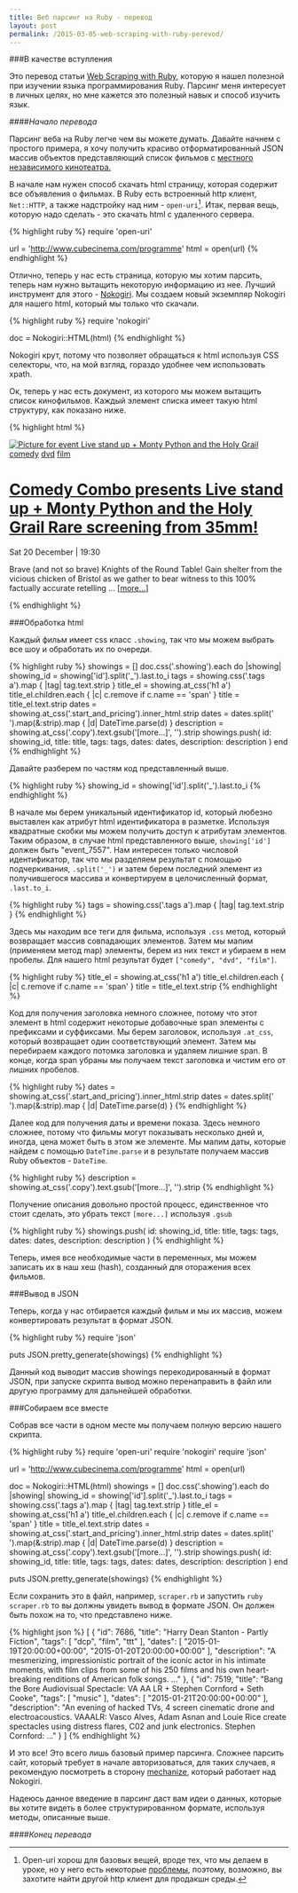 ```yaml
---
title: Веб парсинг на Ruby - перевод
layout: post
permalink: /2015-03-05-web-scraping-with-ruby-perevod/
---
```


###В качестве вступления

Это перевод статьи <a href="https://www.chrismytton.uk/2015/01/19/web-scraping-with-ruby/" target="_blank">Web Scraping with Ruby</a>, которую я нашел полезной при изучении языка программирования Ruby. Парсинг меня интересует в личных целях, но мне кажется это полезный навык и способ изучить язык.   

####*Начало перевода*

Парсинг веба на Ruby легче чем вы можете думать. Давайте начнем с простого примера, я хочу получить красиво отформатированный JSON массив объектов представляющий список фильмов с <a href="http://www.cubecinema.com/programme" target="_blank">местного независимого кинотеатра.</a>

В начале нам нужен способ скачать html страницу, которая содержит все объявления о фильмах. В Ruby есть встроенный http клиент, ```Net::HTTP```, а также надстройку над ним - ```open-uri```[^1]. Итак, первая вещь, которую надо сделать - это скачать html с удаленного сервера. 

{% highlight ruby %}
require 'open-uri'

url = 'http://www.cubecinema.com/programme'
html = open(url)
{% endhighlight %}

Отлично, теперь у нас есть страница, которую мы хотим парсить, теперь нам нужно вытащить некоторую информацию из нее. Лучший инструмент для этого - <a href="http://www.nokogiri.org/" target="_blank">Nokogiri</a>. Мы создаем новый экземпляр Nokogiri для нашего html, который мы только что скачали. 

{% highlight ruby %}
require 'nokogiri'

doc = Nokogiri::HTML(html)
{% endhighlight %}

Nokogiri крут, потому что позволяет обращаться к html используя CSS селекторы, что, на мой взгляд, гораздо удобнее чем использовать xpath.

Ок, теперь у нас есть документ, из которого мы можем вытащить список кинофильмов. Каждый элемент списка имеет такую html структуру, как показано ниже.

{% highlight html %}
<div class="showing" id="event_7557">
  <a href="/programme/event/live-stand-up-monty-python-and-the-holy-grail,7557/">
    <img src="/media/diary/thumbnails/montypython2_1.png.500x300_q85_background-%23FFFFFF_crop-smart.jpg" alt="Picture for event Live stand up + Monty Python and the Holy Grail">
  </a>
  <span class="tags"><a href="/programme/view/comedy/" class="tag_comedy">comedy</a> <a href="/programme/view/dvd/" class="tag_dvd">dvd</a> <a href="/programme/view/film/" class="tag_film">film</a> </span>
  <h1>
    <a href="/programme/event/live-stand-up-monty-python-and-the-holy-grail,7557/">
      <span class="pre_title">Comedy Combo presents</span>
      Live stand up + Monty Python and the Holy Grail
      <span class="post_title">Rare screening from 35mm!</span>
    </a>
  </h1>
  <div class="event_details">
    <p class="start_and_pricing">
      Sat 20 December | 19:30
      <br>
    </p>
    <p class="copy">Brave (and not so brave) Knights of the Round Table! Gain shelter from the vicious chicken of Bristol as we gather to bear witness to this 100% factually accurate retelling ... [<a class="more" href="/programme/event/live-stand-up-monty-python-and-the-holy-grail,7557/">more...</a>]</p>
  </div>
</div>
{% endhighlight %} 

###Обработка html

Каждый фильм имеет css класс ```.showing```, так что мы можем выбрать все шоу и обработать их по очереди. 

{% highlight ruby %}
showings = []
doc.css('.showing').each do |showing|
  showing_id = showing['id'].split('_').last.to_i
  tags = showing.css('.tags a').map { |tag| tag.text.strip }
  title_el = showing.at_css('h1 a')
  title_el.children.each { |c| c.remove if c.name == 'span' }
  title = title_el.text.strip
  dates = showing.at_css('.start_and_pricing').inner_html.strip
  dates = dates.split('<br>').map(&:strip).map { |d| DateTime.parse(d) }
  description = showing.at_css('.copy').text.gsub('[more...]', '').strip
  showings.push(
    id: showing_id,
    title: title,
    tags: tags,
    dates: dates,
    description: description
  )
end
{% endhighlight %}

Давайте разберем по частям код представленный выше.

{% highlight ruby %}
showing_id = showing['id'].split('_').last.to_i
{% endhighlight %}

В начале мы берем уникальный идентификатор id, который любезно выставлен как атрибут html идентификатора в разметке. Используя квадратные скобки мы можем получить доступ к атрибутам элементов. Таким образом, в случае html представленного выше, ```showing['id']``` должен быть "event_7557". Нам интересен только числовой идентификатор, так что мы разделяем результат с помощью подчеркивания, ```.split('_')``` и затем берем последний элемент из получившегося массива и конвертируем в целочисленный формат, ```.last.to_i```.

{% highlight ruby %}
tags = showing.css('.tags a').map { |tag| tag.text.strip }
{% endhighlight %}

Здесь мы находим все теги для фильма, используя ```.css``` метод, который возвращает массив совпадающих элементов. Затем мы мапим (применяем метод map) элементы, берем из них текст и убираем в нем пробелы. Для нашего html результат будет ```["comedy", "dvd", "film"]```.

{% highlight ruby %}
title_el = showing.at_css('h1 a')
title_el.children.each { |c| c.remove if c.name == 'span' }
title = title_el.text.strip
{% endhighlight %}

Код для получения заголовка немного сложнее, потому что этот элемент в html содержит некоторые добавочные span элементы с префиксами и суффиксами. Мы берем заголовок, используя ```.at_css```, который возвращает один соответствующий элемент. Затем мы перебираем каждого потомка заголовка и удаляем лишние span. В конце, когда span убраны мы получаем текст заголовка и чистим его от лишних пробелов. 

{% highlight ruby %}
dates = showing.at_css('.start_and_pricing').inner_html.strip
dates = dates.split('<br>').map(&:strip).map { |d| DateTime.parse(d) }
{% endhighlight %}

Далее код для получения даты и времени показа. Здесь немного сложнее, потому что фильмы могут показывать несколько дней и, иногда, цена может быть в этом же элементе. Мы мапим даты, которые найдем с помощью  ```DateTime.parse``` и в результате получаем массив Ruby объектов - ```DateTime```. 

{% highlight ruby %}
description = showing.at_css('.copy').text.gsub('[more...]', '').strip
{% endhighlight %}

Получение описания довольно простой процесс, единственное что стоит сделать, это убрать текст ```[more...]``` используя ```.gsub```

{% highlight ruby %}
showings.push(
    id: showing_id,
    title: title,
    tags: tags,
    dates: dates,
    description: description
  )
{% endhighlight %}

Теперь, имея все необходимые части в переменных, мы можем записать их в наш хеш (hash), созданный для оторажения всех фильмов. 

###Вывод в JSON

Теперь, когда у нас отбирается каждый фильм и мы их массив, можем конвертировать результат в формат JSON. 

{% highlight ruby %}
require 'json'

puts JSON.pretty_generate(showings)
{% endhighlight %}

Данный код выводит массив showings перекодированный в формат JSON, при запуске скрипта вывод можно перенаправить в файл или другую программу для дальнейшей обработки. 

###Собираем все вместе

Собрав все части в одном месте мы получаем полную версию нашего скрипта. 

{% highlight ruby %}
require 'open-uri'
require 'nokogiri'
require 'json'

url = 'http://www.cubecinema.com/programme'
html = open(url)

doc = Nokogiri::HTML(html)
showings = []
doc.css('.showing').each do |showing|
  showing_id = showing['id'].split('_').last.to_i
  tags = showing.css('.tags a').map { |tag| tag.text.strip }
  title_el = showing.at_css('h1 a')
  title_el.children.each { |c| c.remove if c.name == 'span' }
  title = title_el.text.strip
  dates = showing.at_css('.start_and_pricing').inner_html.strip
  dates = dates.split('<br>').map(&:strip).map { |d| DateTime.parse(d) }
  description = showing.at_css('.copy').text.gsub('[more...]', '').strip
  showings.push(
    id: showing_id,
    title: title,
    tags: tags,
    dates: dates,
    description: description
  )
end

puts JSON.pretty_generate(showings)
{% endhighlight %}

Если сохранить это в файл, например, ```scraper.rb``` и запустить ```ruby scraper.rb``` то вы должны увидеть вывод в формате JSON. Он должен быть похож на то, что представлено ниже.

{% highlight json %}
[
  {
    "id": 7686,
    "title": "Harry Dean Stanton - Partly Fiction",
    "tags": [
      "dcp",
      "film",
      "ttt"
    ],
    "dates": [
      "2015-01-19T20:00:00+00:00",
      "2015-01-20T20:00:00+00:00"
    ],
    "description": "A mesmerizing, impressionistic portrait of the iconic actor in his intimate moments, with film clips from some of his 250 films and his own heart-breaking renditions of American folk songs. ..."
  },
  {
    "id": 7519,
    "title": "Bang the Bore Audiovisual Spectacle: VA AA LR + Stephen Cornford + Seth Cooke",
    "tags": [
      "music"
    ],
    "dates": [
      "2015-01-21T20:00:00+00:00"
    ],
    "description": "An evening of hacked TVs, 4 screen cinematic drone and electroacoustics. VAAALR: Vasco Alves, Adam Asnan and Louie Rice create spectacles using distress flares, C02 and junk electronics. Stephen Cornford: ..."
  }
]
{% endhighlight %}

И это все! Это всего лишь базовый пример парсинга. Сложнее парсить сайт, который требует в начале авторизоваться, для таких случаев, я рекомендую посмотреть в сторону <a href="http://docs.seattlerb.org/mechanize/GUIDE_rdoc.html" target="_blank">mechanize</a>, который работает над Nokogiri.

Надеюсь данное введение в парсинг даст вам идеи о данных, которые вы хотите видеть в более структурированном формате, используя методы, описанные выше.  

####*Конец перевода*

[^1]: Open-uri хорош для базовых вещей, вроде тех, что мы делаем в уроке, но у него есть некоторые <a href="https://bugs.ruby-lang.org/issues/3719" target="_blank">проблемы</a>, поэтому, возможно, вы захотите найти другой http клиент для продакшн среды. 


